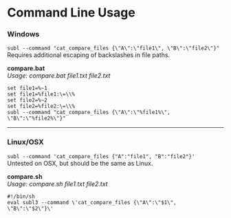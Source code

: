 # Command Line Usage

### Windows
```subl --command "cat_compare_files {\"A\":\"file1\", \"B\":\"file2\"}"```  
Requires additional escaping of backslashes in file paths.

**compare.bat**  
_Usage: compare.bat file1.txt file2.txt_
```
set file1=%~1
set file1=%file1:\=\\%
set file2=%~2
set file2=%file2:\=\\%
subl --command "cat_compare_files {\"A\":\"%file1%\", \"B\":\"%file2%\"}"
```

---

### Linux/OSX
```subl --command 'cat_compare_files {"A":"file1", "B":"file2"}'```  
Untested on OSX, but should be the same as Linux.

**compare.sh**  
_Usage: compare.sh file1.txt file2.txt_
```
#!/bin/sh
eval subl3 --command \'cat_compare_files {\"A\":\"$1\", \"B\":\"$2\"}\'
```